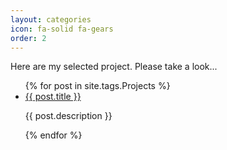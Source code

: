 ```yaml
---
layout: categories
icon: fa-solid fa-gears
order: 2
---
```


Here are my selected project. Please take a look...

<!-- <ul>
  <li>
    <a href="{{ site.baseurl }}/2025/02/10/BSc.html">Portable Medical Imaging Device</a>
    <p>A functional conceptual model for a medical imaging device intended for decreasing errors in delicate surgical operations and without the need to move the patient.</p>
  </li>
</ul> -->

<ul>
  {% for post in site.tags.Projects %}
    <li>
      <a href="{{ post.url }}">{{ post.title }}</a>
      <p>{{ post.description }}</p>
    </li>
  {% endfor %}
</ul>